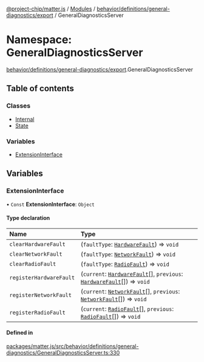 [@project-chip/matter.js](../README.md) / [Modules](../modules.md) / [behavior/definitions/general-diagnostics/export](behavior_definitions_general_diagnostics_export.md) / GeneralDiagnosticsServer

# Namespace: GeneralDiagnosticsServer

[behavior/definitions/general-diagnostics/export](behavior_definitions_general_diagnostics_export.md).GeneralDiagnosticsServer

## Table of contents

### Classes

- [Internal](../classes/behavior_definitions_general_diagnostics_export.GeneralDiagnosticsServer.Internal.md)
- [State](../classes/behavior_definitions_general_diagnostics_export.GeneralDiagnosticsServer.State.md)

### Variables

- [ExtensionInterface](behavior_definitions_general_diagnostics_export.GeneralDiagnosticsServer.md#extensioninterface)

## Variables

### ExtensionInterface

• `Const` **ExtensionInterface**: `Object`

#### Type declaration

| Name | Type |
| :------ | :------ |
| `clearHardwareFault` | (`faultType`: [`HardwareFault`](../enums/cluster_export.GeneralDiagnostics.HardwareFault.md)) => `void` |
| `clearNetworkFault` | (`faultType`: [`NetworkFault`](../enums/cluster_export.GeneralDiagnostics.NetworkFault.md)) => `void` |
| `clearRadioFault` | (`faultType`: [`RadioFault`](../enums/cluster_export.GeneralDiagnostics.RadioFault.md)) => `void` |
| `registerHardwareFault` | (`current`: [`HardwareFault`](../enums/cluster_export.GeneralDiagnostics.HardwareFault.md)[], `previous`: [`HardwareFault`](../enums/cluster_export.GeneralDiagnostics.HardwareFault.md)[]) => `void` |
| `registerNetworkFault` | (`current`: [`NetworkFault`](../enums/cluster_export.GeneralDiagnostics.NetworkFault.md)[], `previous`: [`NetworkFault`](../enums/cluster_export.GeneralDiagnostics.NetworkFault.md)[]) => `void` |
| `registerRadioFault` | (`current`: [`RadioFault`](../enums/cluster_export.GeneralDiagnostics.RadioFault.md)[], `previous`: [`RadioFault`](../enums/cluster_export.GeneralDiagnostics.RadioFault.md)[]) => `void` |

#### Defined in

[packages/matter.js/src/behavior/definitions/general-diagnostics/GeneralDiagnosticsServer.ts:330](https://github.com/project-chip/matter.js/blob/2d9f2165d2672864fda3496a6d0d5f93597f82c6/packages/matter.js/src/behavior/definitions/general-diagnostics/GeneralDiagnosticsServer.ts#L330)
